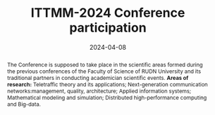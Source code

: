 ---
title: ITTMM-2024 Conference participation

event: The XIV Conference (with international participation) "Information and Telecommunication Technologies and Mathematical Modeling of High-Tech Systems" (ITTMM 2024)
event_url: https://events.rudn.ru/event/236/

location: RUDN University
address:
  street: 3, Ordzhonikidze str., Building of Engineering and Science faculties, RUDN University
  city: Moscow
  region: Moscow
  postcode: '115419'
  country: Russia

summary: Participated in an international conference with a report on the results of my research.
abstract: The Conference is supposed to take place in the scientific areas formed during the previous conferences of the Faculty of Science of RUDN University and its traditional partners in conducting academician scientific events. **Areas of research:** Teletraffic theory and its applications; Next-generation communication networks:management, quality, architecture; Applied information systems; Mathematical modeling and simulation; Distributed high-performance computing and Big-data.

# Talk start and end times.
#   End time can optionally be hidden by prefixing the line with `#`.
date: '2024-04-08'
date_end: '2024-04-12'
all_day: true

# Schedule page publish date (NOT talk date).
publishDate: '2017-01-01T00:00:00Z'

authors:
  - admin

tags: []

# Is this a featured talk? (true/false)
featured: false

image:
  filename: 'ittmm-2024.jpg'
  caption: 'ITTMM-2024 proceedings cover'
  focal_point: Right

design:
  # Default section spacing
  spacing: "6rem"
  background:
        color: black
        image:
          # Add your image background to `assets/media/`.
          filename: abstract-splashed-watercolor-textured-background.svg
          filters:
            brightness: 1.0
          size: cover
          position: center
          parallax: false

#links:
#  - icon: twitter
#    icon_pack: fab
#    name: Follow
#    url: https://twitter.com/georgecushen
#url_code: 'https://github.com'
#url_pdf: ''
#url_slides: 'https://slideshare.net'
#url_video: 'https://youtube.com'

# Markdown Slides (optional).
#   Associate this talk with Markdown slides.
#   Simply enter your slide deck's filename without extension.
#   E.g. `slides = "example-slides"` references `content/slides/example-slides.md`.
#   Otherwise, set `slides = ""`.
slides: ""

# Projects (optional).
#   Associate this post with one or more of your projects.
#   Simply enter your project's folder or file name without extension.
#   E.g. `projects = ["internal-project"]` references `content/project/deep-learning/index.md`.
#   Otherwise, set `projects = []`.
#projects:
#  - example


#{{% callout note %}}
#Click on the **Slides** button above to view the built-in slides feature.
#{{% /callout %}}

#Slides can be added in a few ways:

#- **Create** slides using Hugo Blox Builder's [_Slides_](https://docs.hugoblox.com/reference/content-types/) feature and link using `slides` parameter in the front matter of the talk file
#- **Upload** an existing slide deck to `static/` and link using `url_slides` parameter in the front matter of the talk file
#- **Embed** your slides (e.g. Google Slides) or presentation video on this page using [shortcodes](https://docs.hugoblox.com/reference/markdown/).

#Further event details, including [page elements](https://docs.hugoblox.com/reference/markdown/) such as image galleries, can be added to the body of this page.
---